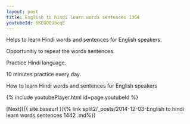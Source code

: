 ```yaml
---
layout: post
title: English to hindi learn words sentences 1364 
youtubeId: 6KEGOQUbcqE
---
```

 
 
Helps to learn Hindi words and sentences for English speakers.

Opportunitiy to repeat the words sentences. 

Practice Hindi language. 
 
10 minutes practice every day. 
 
How to learn Hindi words and sentences for English speakers 
 
{% include youtubePlayer.html id=page.youtubeId %}
 
 
[Next]({{ site.baseurl }}{% link  split2/_posts/2014-12-03-English to hindi learn words sentences 1442 .md%})
 
